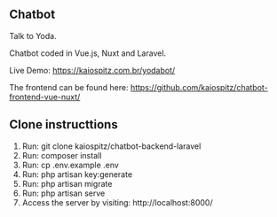 ## Chatbot

Talk to Yoda.

Chatbot coded in Vue.js, Nuxt and Laravel.

Live Demo: https://kaiospitz.com.br/yodabot/

The frontend can be found here: https://github.com/kaiospitz/chatbot-frontend-vue-nuxt/

## Clone instructtions
1. Run: git clone kaiospitz/chatbot-backend-laravel
2. Run: composer install
3. Run: cp .env.example .env
4. Run: php artisan key:generate
5. Run: php artisan migrate
6. Run: php artisan serve
7. Access the server by visiting: http://localhost:8000/
